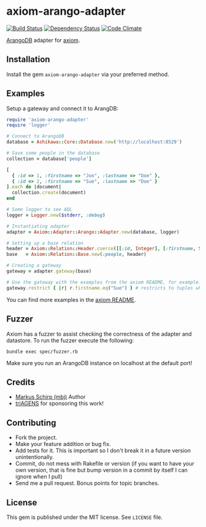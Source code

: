 axiom-arango-adapter
======================

[![Build Status](https://secure.travis-ci.org/mbj/axiom-arango-adapter.png?branch=master)](http://travis-ci.org/mbj/axiom-arango-adapter)
[![Dependency Status](https://gemnasium.com/mbj/axiom-arango-adapter.png)](https://gemnasium.com/mbj/axiom-arango-adapter)
[![Code Climate](https://codeclimate.com/github/mbj/axiom-arango-adapter.png)](https://codeclimate.com/github/mbj/axiom-arango-adapter)

[ArangoDB](https://www.arangodb.org) adapter for [axiom](https://github.com/dkubb/axiom).

Installation
------------

Install the gem `axiom-arango-adapter` via your preferred method.

Examples
--------

Setup a gateway and connect it to ArangDB:

```ruby
require 'axiom-arango-adapter'
require 'logger'

# Connect to ArangoDB
database = Ashikawa::Core::Database.new('http://localhost:8529')

# Save some people in the database
collection = database['people']

[
  { :id => 1, :firstname => "Jon", :lastname => "Doe" },
  { :id => 2, :firstname => "Sue", :lastname => "Doe" }
].each do |document|
  collection.create(document)
end

# Some logger to see AQL
logger = Logger.new($stderr, :debug)

# Instantiating adapter
adapter = Axiom::Adapter::Arango::Adapter.new(database, logger)

# Setting up a base relation
header = Axiom::Relation::Header.coerce([[:id, Integer], [:firstname, String], [:lastname, String]])
base   = Axiom::Relation::Base.new(:people, header)

# Creating a gateway
gateway = adapter.gateway(base)

# Use the gateway with the examples from the axiom README, for example:
gateway.restrict { |r| r.firstname.eq("Sue") } # restricts to tuples where firstname is "Sue"
```

You can find more examples in the [axiom README](https://github.com/dkubb/axiom/blob/master/README.md).

Fuzzer
------

Axiom has a fuzzer to assist checking the correctness of the adapter and datastore. To run the fuzzer execute the following:

```
bundle exec spec/fuzzer.rb
```

Make sure you run an ArangoDB instance on localhost at the default port!

Credits
-------

* [Markus Schirp (mbj)](https://github.com/mbj) Author
* [triAGENS](https://github.com/triAGENS) for sponsoring this work!

Contributing
-------------

* Fork the project.
* Make your feature addition or bug fix.
* Add tests for it. This is important so I don't break it in a
  future version unintentionally.
* Commit, do not mess with Rakefile or version
  (if you want to have your own version, that is fine but bump version in a commit by itself I can ignore when I pull)
* Send me a pull request. Bonus points for topic branches.

License
-------

This gem is published under the MIT license. See `LICENSE` file.

